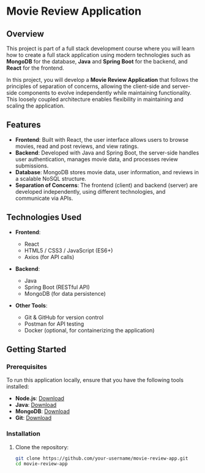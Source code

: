 # Movie Review Application

## Overview

This project is part of a full stack development course where you will learn how to create a full stack application using modern technologies such as **MongoDB** for the database, **Java** and **Spring Boot** for the backend, and **React** for the frontend.

In this project, you will develop a **Movie Review Application** that follows the principles of separation of concerns, allowing the client-side and server-side components to evolve independently while maintaining functionality. This loosely coupled architecture enables flexibility in maintaining and scaling the application.

## Features

- **Frontend**: Built with React, the user interface allows users to browse movies, read and post reviews, and view ratings.
- **Backend**: Developed with Java and Spring Boot, the server-side handles user authentication, manages movie data, and processes review submissions.
- **Database**: MongoDB stores movie data, user information, and reviews in a scalable NoSQL structure.
- **Separation of Concerns**: The frontend (client) and backend (server) are developed independently, using different technologies, and communicate via APIs.

## Technologies Used

- **Frontend**: 
  - React
  - HTML5 / CSS3 / JavaScript (ES6+)
  - Axios (for API calls)

- **Backend**: 
  - Java
  - Spring Boot (RESTful API)
  - MongoDB (for data persistence)
  
- **Other Tools**:
  - Git & GitHub for version control
  - Postman for API testing
  - Docker (optional, for containerizing the application)

## Getting Started

### Prerequisites

To run this application locally, ensure that you have the following tools installed:

- **Node.js**: [Download](https://nodejs.org/)
- **Java**: [Download](https://www.oracle.com/java/technologies/javase-downloads.html)
- **MongoDB**: [Download](https://www.mongodb.com/try/download/community)
- **Git**: [Download](https://git-scm.com/)

### Installation

1. Clone the repository:

   ```bash
   git clone https://github.com/your-username/movie-review-app.git
   cd movie-review-app
